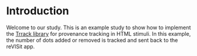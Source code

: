 # Introduction

Welcome to our study. This is an example study to show how to implement the [Trrack library](https://apps.vdl.sci.utah.edu/trrack) for provenance tracking in HTML stimuli. In this example, the number of dots added or removed is tracked and sent back to the reVISit app.
